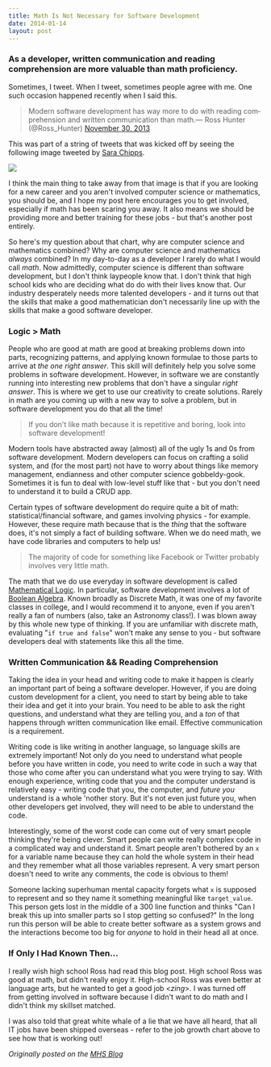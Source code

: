 ```yaml
---
title: Math Is Not Necessary for Software Development
date: 2014-01-14
layout: post
---
```

### As a developer, written communication and reading comprehension are more valuable than math proficiency.

Sometimes, I tweet. When I tweet, sometimes people agree with me. One such occasion happened recently when I said this.

<blockquote class="twitter-tweet" data-conversation="none" lang="en">Modern software development has way more to do with reading comprehension and written communication than math.&mdash; Ross Hunter (@Ross_Hunter) <a href="https://twitter.com/Ross_Hunter/statuses/406866849238749184">November 30, 2013</a></blockquote>

<script async src="//platform.twitter.com/widgets.js" charset="utf-8"></script>

This was part of a string of tweets that was kicked off by seeing the following image tweeted by <a href="https://twitter.com/SaraJChipps">Sara Chipps</a>.

<img src="http://www.mutuallyhuman.com/assets/posts/2013/12/job_growth.png">

I think the main thing to take away from that image is that if you are looking for a new career and you aren't involved computer science or mathematics, you should be, and I hope my post here encourages you to get involved, especially if math has been scaring you away. It also means we should be providing more and better training for these jobs - but that's another post entirely.

So here's my question about that chart, why are computer science and mathematics combined? Why are computer science and mathematics *always* combined? In my day-to-day as a developer I rarely do what I would call *math*. Now admittedly, computer science is different than software development, but I don't think laypeople know that. I don't think that high school kids who are deciding what do do with their lives know that. Our industry desperately needs more talented developers - and it turns out that the skills that make a good mathematician don't necessarily line up with the skills that make a good software developer.

### Logic > Math

People who are good at math are good at breaking problems down into parts, recognizing patterns, and applying known formulae to those parts to arrive at *the one right answer*. This skill will definitely help you solve some problems in software development. However, in software we are constantly running into interesting new problems that don't have a singular *right answer*. This is where we get to use our creativity to create solutions. Rarely in math are you coming up with a new way to solve a problem, but in software development you do that all the time!

<blockquote>If you don't like math because it is repetitive and boring, look into software development!</blockquote>

Modern tools have abstracted away (almost) all of the ugly 1s and 0s from software development. Modern developers can focus on crafting a solid system, and (for the most part) not have to worry about things like memory management, endianness and other computer science gobbeldy-gook. Sometimes it is fun to deal with low-level stuff like that - but you don't need to understand it to build a CRUD app.

Certain types of software development do require quite a bit of math: statistical/financial software, and games involving physics - for example. However, these require math because that is the *thing* that the software does, it's not simply a fact of building software. When we do need math, we have code libraries and computers to help us!

<blockquote>The majority of code for something like Facebook or Twitter probably involves very little math.</blockquote>

The math that we do use everyday in software development is called <a href="http://en.wikipedia.org/wiki/Mathematical_logic">Mathematical Logic</a>. In particular, software development involves a lot of <a href="http://en.wikipedia.org/wiki/Boolean_algebra">Boolean Algebra</a>. Known broadly as Discrete Math, it was one of my favorite classes in college, and I would recommend it to anyone, even if you aren't really a fan of numbers (also, take an Astronomy class!). I was blown away by this whole new type of thinking. If you are unfamiliar with discrete math, evaluating "`if true and false`" won't make any sense to you - but software developers deal with statements like this all the time.

### Written Communication && Reading Comprehension

Taking the idea in your head and writing code to make it happen is clearly an important part of being a software developer. However, if you are doing custom development for a client, you need to start by being able to take their idea and get it into your brain. You need to be able to ask the right questions, and understand what they are telling you, and a *ton* of that happens through written communication like email. Effective communication is a requirement.

Writing code is like writing in another language, so language skills are extremely important! Not only do you need to understand what people before you have written in code, you need to write code in such a way that those who come after you can understand what you were trying to say. With enough experience, writing code that you and the computer understand is relatively easy - writing code that you, the computer, and *future you* understand is a whole 'nother story. But it's not even just future you, when other developers get involved, they will need to be able to understand the code.

Interestingly, some of the worst code can come out of very smart people thinking they're being clever. Smart people can write really complex code in a complicated way and understand it. Smart people aren't bothered by an `x` for a variable name because they can hold the whole system in their head and they remember what all those variables represent. A very smart person doesn't need to write any comments, the code is obvious to them!

Someone lacking superhuman mental capacity forgets what `x` is supposed to represent and so they name it something meaningful like `target_value`. This person gets lost in the middle of a 300 line function and thinks "Can I break this up into smaller parts so I stop getting so confused?" In the long run this person will be able to create better software as a system grows and the interactions become too big for *anyone* to hold in their head all at once.

### If Only I Had Known Then...

I really wish high school Ross had read this blog post. High school Ross was good at math, but didn't really enjoy it. High-school Ross was even better at language arts, but he wanted to get a good job <*zing*>. I was turned off from getting involved in software because I didn't want to do math and I didn't think my skillset matched.

I was also told that great white whale of a lie that we have all heard, that all IT jobs have been shipped overseas - refer to the job growth chart above to see how that is working out!

<em>Originally posted on the <a href="http://www.mutuallyhuman.com/blog/2014/01/14/math-is-not-necessary-for-software-development/">MHS Blog</a></em>
